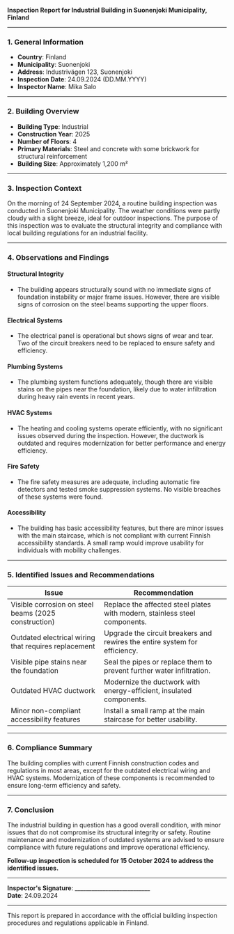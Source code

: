 

**Inspection Report for Industrial Building in Suonenjoki Municipality, Finland**  

---

### 1. General Information  
- **Country**: Finland  
- **Municipality**: Suonenjoki  
- **Address**: Industrivägen 123, Suonenjoki  
- **Inspection Date**: 24.09.2024 (DD.MM.YYYY)  
- **Inspector Name**: Mika Salo  

---

### 2. Building Overview  
- **Building Type**: Industrial  
- **Construction Year**: 2025  
- **Number of Floors**: 4  
- **Primary Materials**: Steel and concrete with some brickwork for structural reinforcement  
- **Building Size**: Approximately 1,200 m²  

---

### 3. Inspection Context  
On the morning of 24 September 2024, a routine building inspection was conducted in Suonenjoki Municipality. The weather conditions were partly cloudy with a slight breeze, ideal for outdoor inspections. The purpose of this inspection was to evaluate the structural integrity and compliance with local building regulations for an industrial facility.

---

### 4. Observations and Findings  

#### Structural Integrity  
- The building appears structurally sound with no immediate signs of foundation instability or major frame issues. However, there are visible signs of corrosion on the steel beams supporting the upper floors.  

#### Electrical Systems  
- The electrical panel is operational but shows signs of wear and tear. Two of the circuit breakers need to be replaced to ensure safety and efficiency.  

#### Plumbing Systems  
- The plumbing system functions adequately, though there are visible stains on the pipes near the foundation, likely due to water infiltration during heavy rain events in recent years.  

#### HVAC Systems  
- The heating and cooling systems operate efficiently, with no significant issues observed during the inspection. However, the ductwork is outdated and requires modernization for better performance and energy efficiency.  

#### Fire Safety  
- The fire safety measures are adequate, including automatic fire detectors and tested smoke suppression systems. No visible breaches of these systems were found.  

#### Accessibility  
- The building has basic accessibility features, but there are minor issues with the main staircase, which is not compliant with current Finnish accessibility standards. A small ramp would improve usability for individuals with mobility challenges.  

---

### 5. Identified Issues and Recommendations  

| **Issue**                                                                 | **Recommendation**                                                                 |
|--------------------------------------------------------------------------|-----------------------------------------------------------------------------------|
| Visible corrosion on steel beams (2025 construction)                    | Replace the affected steel plates with modern, stainless steel components.          |
| Outdated electrical wiring that requires replacement                       | Upgrade the circuit breakers and rewires the entire system for efficiency.         |
| Visible pipe stains near the foundation                                  | Seal the pipes or replace them to prevent further water infiltration.              |
| Outdated HVAC ductwork                                                   | Modernize the ductwork with energy-efficient, insulated components.               |
| Minor non-compliant accessibility features                               | Install a small ramp at the main staircase for better usability.                   |

---

### 6. Compliance Summary  
The building complies with current Finnish construction codes and regulations in most areas, except for the outdated electrical wiring and HVAC systems. Modernization of these components is recommended to ensure long-term efficiency and safety.

---

### 7. Conclusion  
The industrial building in question has a good overall condition, with minor issues that do not compromise its structural integrity or safety. Routine maintenance and modernization of outdated systems are advised to ensure compliance with future regulations and improve operational efficiency.  

**Follow-up inspection is scheduled for 15 October 2024 to address the identified issues.**  

---

**Inspector's Signature**: ___________________________  
**Date**: 24.09.2024  

--- 

This report is prepared in accordance with the official building inspection procedures and regulations applicable in Finland.